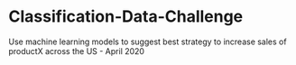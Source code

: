 # Classification-Data-Challenge
Use machine learning models to suggest best strategy to increase sales of productX across the US - April 2020
